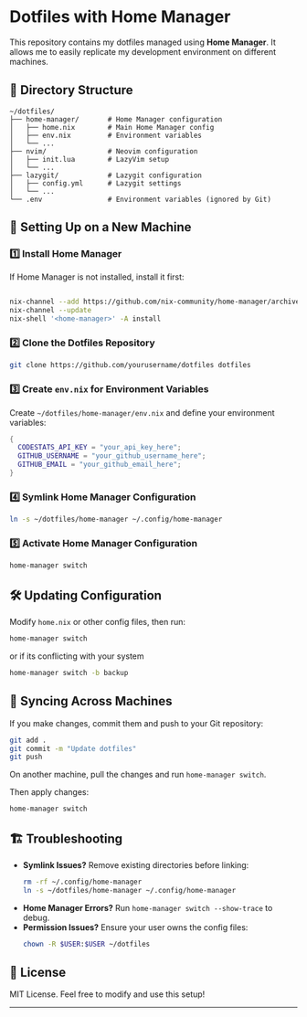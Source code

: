 # Dotfiles with Home Manager

This repository contains my dotfiles managed using **Home Manager**. It allows me to easily replicate my development environment on different machines.

## 📂 Directory Structure
```
~/dotfiles/
├── home-manager/       # Home Manager configuration
│   ├── home.nix        # Main Home Manager config
│   ├── env.nix         # Environment variables
│   └── ...
├── nvim/               # Neovim configuration
│   ├── init.lua        # LazyVim setup
│   └── ...
├── lazygit/            # Lazygit configuration
│   ├── config.yml      # Lazygit settings
│   └── ...
└── .env                # Environment variables (ignored by Git)
```

## 🚀 Setting Up on a New Machine

### 1️⃣ Install **Home Manager**
If Home Manager is not installed, install it first:
```sh

nix-channel --add https://github.com/nix-community/home-manager/archive/master.tar.gz home-manager
nix-channel --update
nix-shell '<home-manager>' -A install
```

### 2️⃣ Clone the Dotfiles Repository
```sh
git clone https://github.com/yourusername/dotfiles dotfiles
```

### 3️⃣ Create `env.nix` for Environment Variables
Create `~/dotfiles/home-manager/env.nix` and define your environment variables:
```nix
{
  CODESTATS_API_KEY = "your_api_key_here";
  GITHUB_USERNAME = "your_github_username_here";
  GITHUB_EMAIL = "your_github_email_here";
}
```

### 4️⃣ Symlink Home Manager Configuration
```sh
ln -s ~/dotfiles/home-manager ~/.config/home-manager
```

### 5️⃣ Activate Home Manager Configuration
```sh
home-manager switch
```

## 🛠️ Updating Configuration
Modify `home.nix` or other config files, then run:
```sh
home-manager switch 
```
or if its conflicting with your system

```sh
home-manager switch -b backup
```


## 🔄 Syncing Across Machines
If you make changes, commit them and push to your Git repository:
```sh
git add .
git commit -m "Update dotfiles"
git push
```
On another machine, pull the changes and run `home-manager switch`.

Then apply changes:
```sh
home-manager switch
```

## 🏗️ Troubleshooting
- **Symlink Issues?** Remove existing directories before linking:
  ```sh
  rm -rf ~/.config/home-manager
  ln -s ~/dotfiles/home-manager ~/.config/home-manager
  ```
- **Home Manager Errors?** Run `home-manager switch --show-trace` to debug.
- **Permission Issues?** Ensure your user owns the config files:
  ```sh
  chown -R $USER:$USER ~/dotfiles
  ```

## 📜 License
MIT License. Feel free to modify and use this setup!

---


